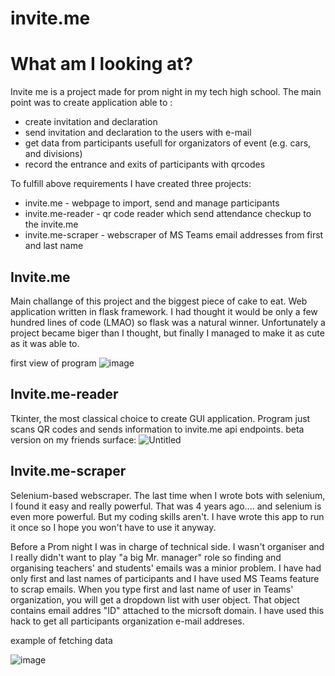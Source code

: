 invite.me
============

# What am I looking at?
Invite me is a project made for prom night in my tech high school. The main point was to create application able to :
- create invitation and declaration
- send invitation and declaration to the users with e-mail
- get data from participants usefull for organizators of event (e.g. cars, and divisions)
- record the entrance and exits of participants with qrcodes

To fulfill above requirements I have created three projects:
- invite.me -  webpage to import, send and manage participants
- invite.me-reader - qr code reader which send attendance checkup to the invite.me
- invite.me-scraper - webscraper of MS Teams email addresses from first and last name

## Invite.me 
Main challange of this project and the biggest piece of cake to eat. Web application written in flask framework. I had thought it would be only a few hundred lines of code (LMAO) so flask was a natural winner. Unfortunately a project became biger than I thought, but finally I managed to make it as cute as it was able to.

first view of program
![image](https://user-images.githubusercontent.com/64653975/217074019-6ea1eda7-94c0-46c1-93f3-9da94f2101d6.png)

## Invite.me-reader
Tkinter, the most classical choice to create GUI application. Program just scans QR codes and sends information to invite.me api endpoints.
beta version on my friends surface:
![Untitled](https://user-images.githubusercontent.com/64653975/217072533-8b331774-d992-47a5-a8f6-9370fcafe99b.png)



## Invite.me-scraper
Selenium-based webscraper. The last time when I wrote bots with selenium, I found it easy and really powerful. That was 4 years ago.... and selenium is even more powerful. But my coding skills aren't.
I have wrote this app to run it once so I hope you won't have to use it anyway.

Before a Prom night I was in charge of technical side. I wasn't organiser and I really didn't want to play "a big Mr. manager" role so finding and organising teachers' and students' emails was a minior problem. I have had only first and last names of participants and I have used MS Teams feature to scrap emails. When you type first and last name of user in Teams' organization, you will get a dropdown list with user object. That object contains email addres "ID" attached to the micrsoft domain. I have used this hack to get all participants organization e-mail addreses.

example of fetching data

![image](https://user-images.githubusercontent.com/64653975/217073040-02277e91-2928-4daf-9668-0e5c9f0d1d06.png)


